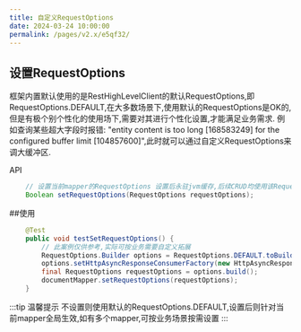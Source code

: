 ```yaml
---
title: 自定义RequestOptions
date: 2024-03-24 10:00:00
permalink: /pages/v2.x/e5qf32/
---
```

## 设置RequestOptions
框架内置默认使用的是RestHighLevelClient的默认RequestOptions,即RequestOptions.DEFAULT,在大多数场景下,使用默认的RequestOptions是OK的,但是有极个别个性化的使用场下,需要对其进行个性化设置,才能满足业务需求.
例如查询某些超大字段时报错: "entity content is too long [168583249] for the configured buffer limit [104857600]",此时就可以通过自定义RequestOptions来调大缓冲区.

API
```java
    // 设置当前mapper的RequestOptions 设置后永驻jvm缓存,后续CRUD均使用该RequestOptions, 重启项目才失效
    Boolean setRequestOptions(RequestOptions requestOptions);
```
##使用

```java
    @Test
    public void testSetRequestOptions() {
        // 此案例仅供参考,实际可按业务需要自定义拓展
        RequestOptions.Builder options = RequestOptions.DEFAULT.toBuilder();
        options.setHttpAsyncResponseConsumerFactory(new HttpAsyncResponseConsumerFactory.HeapBufferedResponseConsumerFactory(4 * 104857600));
        final RequestOptions requestOptions = options.build();
        documentMapper.setRequestOptions(requestOptions);
    }
```

:::tip 温馨提示
不设置则使用默认的RequestOptions.DEFAULT,设置后则针对当前mapper全局生效,如有多个mapper,可按业务场景按需设置
:::